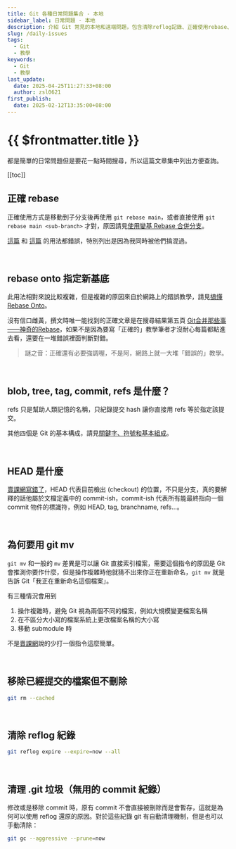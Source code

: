 ```yaml
---
title: Git 各種日常問題集合 - 本地
sidebar_label: 日常問題 - 本地
description: 介紹 Git 常見的本地和遠端問題，包含清除reflog記錄、正確使用rebase、git mv、以及如何加速clone等進階技巧。還解釋了常見錯誤誤導，並提供正確的 Git 操作方法。
slug: /daily-issues
tags:
  - Git
  - 教學
keywords:
  - Git
  - 教學
last_update:
  date: 2025-04-25T11:27:33+08:00
  author: zsl0621
first_publish:
  date: 2025-02-12T13:35:00+08:00
---
```


# {{ $frontmatter.title }}

都是簡單的日常問題但是要花一點時間搜尋，所以這篇文章集中列出方便查詢。

[[toc]]

## 正確 rebase

正確使用方式是移動到子分支後再使用 `git rebase main`，或者直接使用 `git rebase main <sub-branch>` 才對，原因請見[使用變基 Rebase 合併分支](/core/rebase)。

[這篇](https://gitbook.tw/chapters/branch/merge-with-rebase) 和 [這篇](https://myapollo.com.tw/blog/git-tutorial-rebase/) 的用法都錯誤，特別列出是因為我同時被他們搞混過。

<br />

## rebase onto 指定新基底

此用法相對來說比較複雜，但是複雜的原因來自於網路上的錯誤教學，請見[搞懂 Rebase Onto](/pro/rebase-onto)。

沒有信口雌黃，撰文時唯一能找到的正確文章是在搜尋結果第五頁 [Git合并那些事——神奇的Rebase](https://morningspace.github.io/tech/git-merge-stories-6/)，如果不是因為要寫「正確的」教學筆者才沒耐心每篇都點進去看，還要在一堆錯誤裡面判斷對錯。

> 謎之音：正確還有必要強調喔，不是阿，網路上就一大堆「錯誤的」教學。

<br />

## blob, tree, tag, commit, refs 是什麼？

refs 只是幫助人類記憶的名稱，只紀錄提交 hash 讓你直接用 refs 等於指定該提交。

其他四個是 Git 的基本構成，請見[關鍵字、符號和基本組成](/basic/keyword)。

<br />

## HEAD 是什麼

[賣課網寫錯了](https://gitbook.tw/chapters/using-git/what-is-head)，HEAD 代表目前檢出 (checkout) 的位置，不只是分支，真的要解釋的話他屬於文檔定義中的 commit-ish，commit-ish 代表所有能最終指向一個 commit 物件的標識符，例如 HEAD, tag, branchname, refs...。

<br />

## 為何要用 git mv

`git mv` 和一般的 `mv` 差異是可以讓 Git 直接索引檔案，需要這個指令的原因是 Git 會推測你要作什麼，但是操作複雜時他就猜不出來你正在重新命名，`git mv` 就是告訴 Git「我正在重新命名這個檔案」。

有三種情況會用到

1. 操作複雜時，避免 Git 視為兩個不同的檔案，例如大規模變更檔案名稱
2. 在不區分大小寫的檔案系統上更改檔案名稱的大小寫
3. 移動 submodule 時

不是[賣課網](https://gitbook.tw/chapters/using-git/rename-and-delete-file)說的少打一個指令這麼簡單。

<br />

## 移除已經提交的檔案但不刪除

```sh
git rm --cached
```

<br />

## 清除 reflog 紀錄

```sh
git reflog expire --expire=now --all
```

<br />

## 清理 .git 垃圾（無用的 commit 紀錄）

修改或是移除 commit 時，原有 commit 不會直接被刪除而是會暫存，這就是為何可以使用 reflog 還原的原因。對於這些紀錄 git 有自動清理機制，但是也可以手動清除：

```sh
git gc --aggressive --prune=now
```
